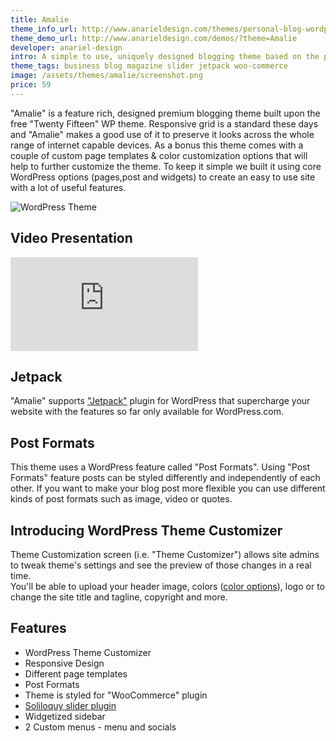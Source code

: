 ```yaml
---
title: Amalie
theme_info_url: http://www.anarieldesign.com/themes/personal-blog-wordpress-theme/
theme_demo_url: http://www.anarieldesign.com/demos/?theme=Amalie
developer: anariel-design
intro: A simple to use, uniquely designed blogging theme based on the popular “Twenty Fifteen” WP theme.
theme_tags: business blog magazine slider jetpack woo-commerce
image: /assets/themes/amalie/screenshot.png
price: 59
---
```


"Amalie" is a feature rich, designed premium blogging theme built upon the free "Twenty Fifteen" WP theme. Responsive grid is a standard these days and "Amalie" makes a good use of it to preserve it looks across the whole range of internet capable devices. As a bonus this theme comes with a couple of custom page templates & color customization options that will help to further customize the theme. To keep it simple we built it using core WordPress options (pages,post and widgets) to create an easy to use site with a lot of useful features.

<img src="http://www.anarieldesign.com/themedemos/marketimages/amaliefeatures.jpg" alt="WordPress Theme">

## Video Presentation

<iframe src="https://www.youtube.com/embed/IE7OlaaZ1Zk" frameborder="0" allowfullscreen></iframe>

## Jetpack

"Amalie" supports <a href="http://wordpress.org/plugins/jetpack/">"Jetpack"</a> plugin for WordPress that supercharge your website with the features so far only available for WordPress.com.

## Post Formats

This theme uses a WordPress feature called "Post Formats". Using "Post Formats" feature posts can be styled differently and independently of each other. If you want to make your blog post more flexible you can use different kinds of post formats such as image, video or quotes.

## Introducing WordPress Theme Customizer

Theme Customization screen (i.e. "Theme Customizer") allows site admins to tweak theme's settings and see the preview of those changes in a real time.<br> You'll be able to upload your header image, colors (<a href="http://www.anarieldesign.com/themedemos/amalie/features/theme-styles/">color options</a>), logo or to change the site title and tagline, copyright and more.

## Features

* WordPress Theme Customizer
* Responsive Design
* Different page templates
* Post Formats
* Theme is styled for "WooCommerce" plugin
* <a href="http://www.shareasale.com/r.cfm?b=380128&u=838005&m=40286&urllink=&afftrack=">Soliloquy slider plugin</a>
* Widgetized sidebar
* 2 Custom menus - menu and socials
